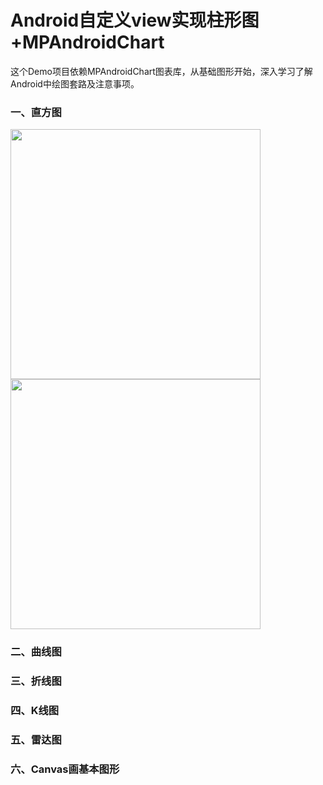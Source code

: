 # Android自定义view实现柱形图+MPAndroidChart
这个Demo项目依赖MPAndroidChart图表库，从基础图形开始，深入学习了解Android中绘图套路及注意事项。

### 一、直方图
 <img src="https://github.com/lvwe/AndroidCharts/blob/master/raw/chart01.PNG"  width="400">
  <img src="https://github.com/lvwe/AndroidCharts/blob/master/raw/chart02.png" width="400">

### 二、曲线图

### 三、折线图

### 四、K线图

### 五、雷达图

### 六、Canvas画基本图形
